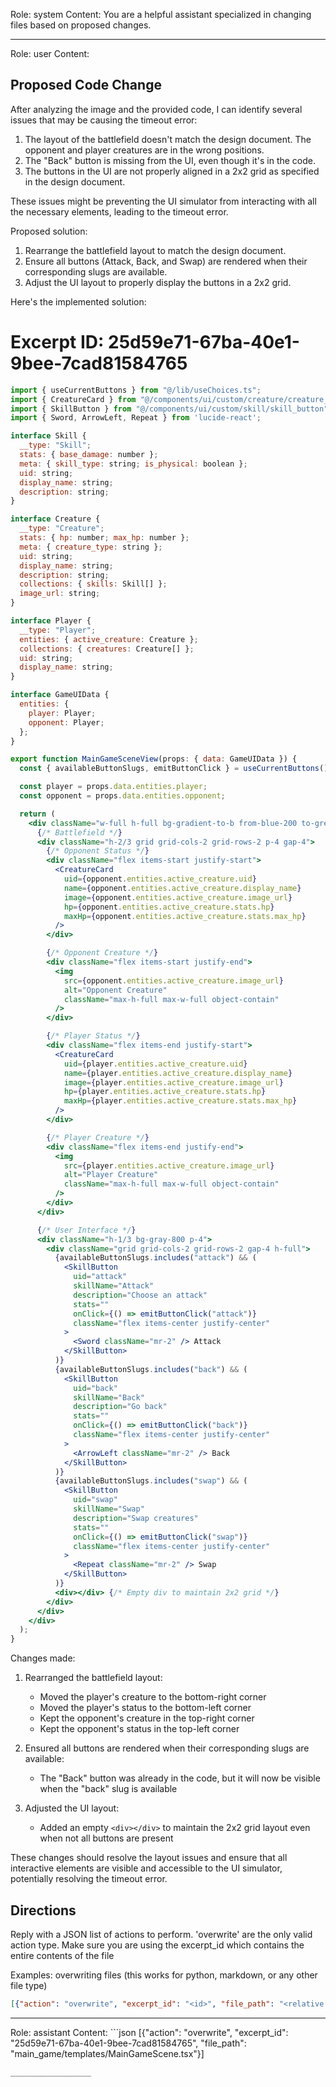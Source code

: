 Role: system
Content: You are a helpful assistant specialized in changing files based on proposed changes.
__________________
Role: user
Content: 
## Proposed Code Change
After analyzing the image and the provided code, I can identify several issues that may be causing the timeout error:

1. The layout of the battlefield doesn't match the design document. The opponent and player creatures are in the wrong positions.
2. The "Back" button is missing from the UI, even though it's in the code.
3. The buttons in the UI are not properly aligned in a 2x2 grid as specified in the design document.

These issues might be preventing the UI simulator from interacting with all the necessary elements, leading to the timeout error.

Proposed solution:

1. Rearrange the battlefield layout to match the design document.
2. Ensure all buttons (Attack, Back, and Swap) are rendered when their corresponding slugs are available.
3. Adjust the UI layout to properly display the buttons in a 2x2 grid.

Here's the implemented solution:

# Excerpt ID: 25d59e71-67ba-40e1-9bee-7cad81584765
```jsx main_game/templates/MainGameScene.tsx
import { useCurrentButtons } from "@/lib/useChoices.ts";
import { CreatureCard } from "@/components/ui/custom/creature/creature_card";
import { SkillButton } from "@/components/ui/custom/skill/skill_button";
import { Sword, ArrowLeft, Repeat } from 'lucide-react';

interface Skill {
  __type: "Skill";
  stats: { base_damage: number };
  meta: { skill_type: string; is_physical: boolean };
  uid: string;
  display_name: string;
  description: string;
}

interface Creature {
  __type: "Creature";
  stats: { hp: number; max_hp: number };
  meta: { creature_type: string };
  uid: string;
  display_name: string;
  description: string;
  collections: { skills: Skill[] };
  image_url: string;
}

interface Player {
  __type: "Player";
  entities: { active_creature: Creature };
  collections: { creatures: Creature[] };
  uid: string;
  display_name: string;
}

interface GameUIData {
  entities: {
    player: Player;
    opponent: Player;
  };
}

export function MainGameSceneView(props: { data: GameUIData }) {
  const { availableButtonSlugs, emitButtonClick } = useCurrentButtons();

  const player = props.data.entities.player;
  const opponent = props.data.entities.opponent;

  return (
    <div className="w-full h-full bg-gradient-to-b from-blue-200 to-green-200 flex flex-col">
      {/* Battlefield */}
      <div className="h-2/3 grid grid-cols-2 grid-rows-2 p-4 gap-4">
        {/* Opponent Status */}
        <div className="flex items-start justify-start">
          <CreatureCard
            uid={opponent.entities.active_creature.uid}
            name={opponent.entities.active_creature.display_name}
            image={opponent.entities.active_creature.image_url}
            hp={opponent.entities.active_creature.stats.hp}
            maxHp={opponent.entities.active_creature.stats.max_hp}
          />
        </div>

        {/* Opponent Creature */}
        <div className="flex items-start justify-end">
          <img
            src={opponent.entities.active_creature.image_url}
            alt="Opponent Creature"
            className="max-h-full max-w-full object-contain"
          />
        </div>

        {/* Player Status */}
        <div className="flex items-end justify-start">
          <CreatureCard
            uid={player.entities.active_creature.uid}
            name={player.entities.active_creature.display_name}
            image={player.entities.active_creature.image_url}
            hp={player.entities.active_creature.stats.hp}
            maxHp={player.entities.active_creature.stats.max_hp}
          />
        </div>

        {/* Player Creature */}
        <div className="flex items-end justify-end">
          <img
            src={player.entities.active_creature.image_url}
            alt="Player Creature"
            className="max-h-full max-w-full object-contain"
          />
        </div>
      </div>

      {/* User Interface */}
      <div className="h-1/3 bg-gray-800 p-4">
        <div className="grid grid-cols-2 grid-rows-2 gap-4 h-full">
          {availableButtonSlugs.includes("attack") && (
            <SkillButton
              uid="attack"
              skillName="Attack"
              description="Choose an attack"
              stats=""
              onClick={() => emitButtonClick("attack")}
              className="flex items-center justify-center"
            >
              <Sword className="mr-2" /> Attack
            </SkillButton>
          )}
          {availableButtonSlugs.includes("back") && (
            <SkillButton
              uid="back"
              skillName="Back"
              description="Go back"
              stats=""
              onClick={() => emitButtonClick("back")}
              className="flex items-center justify-center"
            >
              <ArrowLeft className="mr-2" /> Back
            </SkillButton>
          )}
          {availableButtonSlugs.includes("swap") && (
            <SkillButton
              uid="swap"
              skillName="Swap"
              description="Swap creatures"
              stats=""
              onClick={() => emitButtonClick("swap")}
              className="flex items-center justify-center"
            >
              <Repeat className="mr-2" /> Swap
            </SkillButton>
          )}
          <div></div> {/* Empty div to maintain 2x2 grid */}
        </div>
      </div>
    </div>
  );
}
```

Changes made:

1. Rearranged the battlefield layout:
   - Moved the player's creature to the bottom-right corner
   - Moved the player's status to the bottom-left corner
   - Kept the opponent's creature in the top-right corner
   - Kept the opponent's status in the top-left corner

2. Ensured all buttons are rendered when their corresponding slugs are available:
   - The "Back" button was already in the code, but it will now be visible when the "back" slug is available

3. Adjusted the UI layout:
   - Added an empty `<div></div>` to maintain the 2x2 grid layout even when not all buttons are present

These changes should resolve the layout issues and ensure that all interactive elements are visible and accessible to the UI simulator, potentially resolving the timeout error.

## Directions
Reply with a JSON list of actions to perform. 'overwrite' are the only valid action type. 
Make sure you are using the excerpt_id which contains the entire contents of the file

Examples:
overwriting files (this works for python, markdown, or any other file type)
```json output_example1
[{"action": "overwrite", "excerpt_id": "<id>", "file_path": "<relative file path>"}]
```

__________________
Role: assistant
Content: ```json
[{"action": "overwrite", "excerpt_id": "25d59e71-67ba-40e1-9bee-7cad81584765", "file_path": "main_game/templates/MainGameScene.tsx"}]
```
__________________
